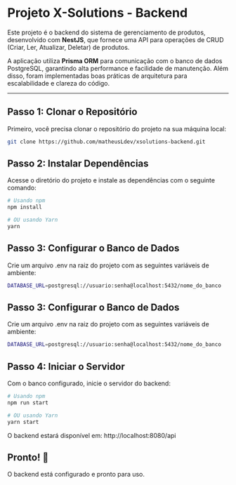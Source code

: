 # Projeto X-Solutions - Backend  
Este projeto é o backend do sistema de gerenciamento de produtos, desenvolvido com **NestJS**, que fornece uma API para operações de CRUD (Criar, Ler, Atualizar, Deletar) de produtos.  

A aplicação utiliza **Prisma ORM** para comunicação com o banco de dados PostgreSQL, garantindo alta performance e facilidade de manutenção. Além disso, foram implementadas boas práticas de arquitetura para escalabilidade e clareza do código.  

---

## Passo 1: Clonar o Repositório  
Primeiro, você precisa clonar o repositório do projeto na sua máquina local:  

```bash
git clone https://github.com/matheusLdev/xsolutions-backend.git
```

## Passo 2: Instalar Dependências  
Acesse o diretório do projeto e instale as dependências com o seguinte comando:

```bash
# Usando npm
npm install

# OU usando Yarn
yarn 
```

## Passo 3: Configurar o Banco de Dados
Crie um arquivo .env na raiz do projeto com as seguintes variáveis de ambiente:

```bash
DATABASE_URL=postgresql://usuario:senha@localhost:5432/nome_do_banco
```

## Passo 3: Configurar o Banco de Dados
Crie um arquivo .env na raiz do projeto com as seguintes variáveis de ambiente:

```bash
DATABASE_URL=postgresql://usuario:senha@localhost:5432/nome_do_banco
```

## Passo 4: Iniciar o Servidor
Com o banco configurado, inicie o servidor do backend:

```bash
# Usando npm
npm run start

# OU usando Yarn
yarn start
```

O backend estará disponível em: http://localhost:8080/api

## Pronto! :tada:
O backend está configurado e pronto para uso.
